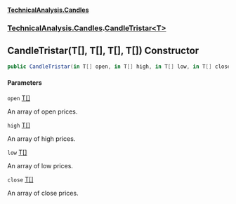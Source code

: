 #### [TechnicalAnalysis.Candles](TechnicalAnalysis.Candles.md 'TechnicalAnalysis.Candles')
### [TechnicalAnalysis.Candles](TechnicalAnalysis.Candles.md#TechnicalAnalysis.Candles 'TechnicalAnalysis.Candles').[CandleTristar&lt;T&gt;](CandleTristar_T_.md 'TechnicalAnalysis.Candles.CandleTristar<T>')

## CandleTristar(T[], T[], T[], T[]) Constructor

```csharp
public CandleTristar(in T[] open, in T[] high, in T[] low, in T[] close);
```
#### Parameters

<a name='TechnicalAnalysis.Candles.CandleTristar_T_.CandleTristar(T[],T[],T[],T[]).open'></a>

`open` [T](CandleTristar_T_.md#TechnicalAnalysis.Candles.CandleTristar_T_.T 'TechnicalAnalysis.Candles.CandleTristar<T>.T')[[]](https://docs.microsoft.com/en-us/dotnet/api/System.Array 'System.Array')

An array of open prices.

<a name='TechnicalAnalysis.Candles.CandleTristar_T_.CandleTristar(T[],T[],T[],T[]).high'></a>

`high` [T](CandleTristar_T_.md#TechnicalAnalysis.Candles.CandleTristar_T_.T 'TechnicalAnalysis.Candles.CandleTristar<T>.T')[[]](https://docs.microsoft.com/en-us/dotnet/api/System.Array 'System.Array')

An array of high prices.

<a name='TechnicalAnalysis.Candles.CandleTristar_T_.CandleTristar(T[],T[],T[],T[]).low'></a>

`low` [T](CandleTristar_T_.md#TechnicalAnalysis.Candles.CandleTristar_T_.T 'TechnicalAnalysis.Candles.CandleTristar<T>.T')[[]](https://docs.microsoft.com/en-us/dotnet/api/System.Array 'System.Array')

An array of low prices.

<a name='TechnicalAnalysis.Candles.CandleTristar_T_.CandleTristar(T[],T[],T[],T[]).close'></a>

`close` [T](CandleTristar_T_.md#TechnicalAnalysis.Candles.CandleTristar_T_.T 'TechnicalAnalysis.Candles.CandleTristar<T>.T')[[]](https://docs.microsoft.com/en-us/dotnet/api/System.Array 'System.Array')

An array of close prices.